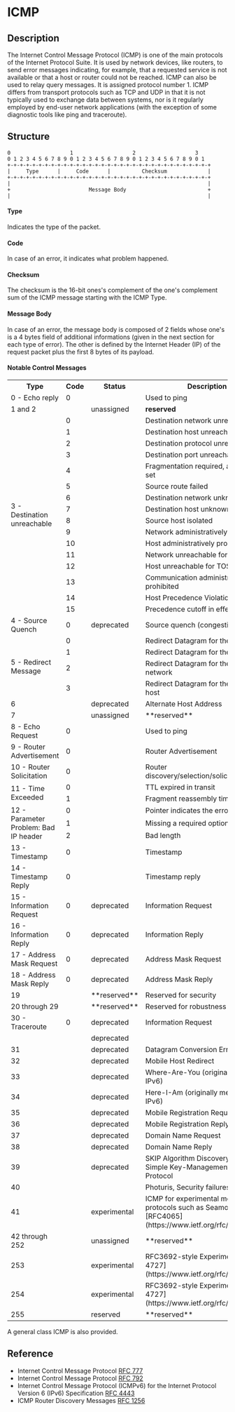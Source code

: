 # ICMP

## Description
The Internet Control Message Protocol (ICMP) is one of the main protocols of the Internet Protocol Suite. It is used by network devices, like routers, to send error messages indicating, for example, that a requested service is not available or that a host or router could not be reached. ICMP can also be used to relay query messages. It is assigned protocol number 1. ICMP differs from transport protocols such as TCP and UDP in that it is not typically used to exchange data between systems, nor is it regularly employed by end-user network applications (with the exception of some diagnostic tools like ping and traceroute).

## Structure
```
0                   1                   2                   3
0 1 2 3 4 5 6 7 8 9 0 1 2 3 4 5 6 7 8 9 0 1 2 3 4 5 6 7 8 9 0 1
+-+-+-+-+-+-+-+-+-+-+-+-+-+-+-+-+-+-+-+-+-+-+-+-+-+-+-+-+-+-+-+-+
|     Type      |     Code      |          Checksum             |
+-+-+-+-+-+-+-+-+-+-+-+-+-+-+-+-+-+-+-+-+-+-+-+-+-+-+-+-+-+-+-+-+
|                                                               |
+                         Message Body                          +
|                                                               |
```

#### Type
Indicates the type of the packet.

#### Code
In case of an error, it indicates what problem happened.

#### Checksum
The checksum is the 16-bit ones's complement of the one's complement sum of the ICMP message starting with the ICMP Type.

#### Message Body
In case of an error, the message body is composed of 2 fields whose one's is a 4 bytes field of additional informations (given in the next section for each type of error). The other is defined by the Internet Header (IP) of the request packet plus the first 8 bytes of its payload.

#### Notable Control Messages

<table>
  <tr>
    <th>Type</th>
    <th>Code</th>
    <th>Status</th>
    <th>Description</th>
    <th>Class</th>
  </tr>
  <tr>
    <td>0 - Echo reply</td>
    <td>0</td>
    <td></td>
    <td>Used to ping</td>
    <td>ICMPv4EchoReply</td>
  </tr>
  <tr>
    <td>1 and 2</td>
    <td></td>
    <td>unassigned</td>
    <td><b>reserved</b></td>
    <td></td>
  </tr>
  <tr>
    <td rowspan="16" >3 - Destination unreachable</td>
    <td>0</td>
    <td></td>
    <td>Destination network unreachable</td>
    <td rowspan="16" >ICMPv4DestUnreach</td>
  </tr>
  <tr>
    <td>1</td>
    <td></td>
    <td>Destination host unreachable</td>
  </tr>
  <tr>
    <td>2</td>
    <td></td>
    <td>Destination protocol unreachable</td>
  </tr>
  <tr>
    <td>3</td>
    <td></td>
    <td>Destination port unreachable</td>
  </tr>
  <tr>
    <td>4</td>
    <td></td>
    <td>Fragmentation required, and DF flag set</td>
  </tr>
  <tr>
    <td>5</td>
    <td></td>
    <td>Source route failed</td>
  </tr>
  <tr>
    <td>6</td>
    <td></td>
    <td>Destination network unknown</td>
  </tr>
  <tr>
    <td>7</td>
    <td></td>
    <td>Destination host unknown</td>
  </tr>
  <tr>
    <td>8</td>
    <td></td>
    <td>Source host isolated</td>
  </tr>
  <tr>
    <td>9</td>
    <td></td>
    <td>Network administratively prohibited</td>
  </tr>
  <tr>
    <td>10</td>
    <td></td>
    <td>Host administratively prohibited</td>
  </tr>
  <tr>
    <td>11</td>
    <td></td>
    <td>Network unreachable for TOS</td>
  </tr>
  <tr>
    <td>12</td>
    <td></td>
    <td>Host unreachable for TOS</td>
  </tr>
  <tr>
    <td>13</td>
    <td></td>
    <td>Communication administratively prohibited</td>
  </tr>
  <tr>
    <td>14</td>
    <td></td>
    <td>Host Precedence Violation</td>
  </tr>
  <tr>
    <td>15</td>
    <td></td>
    <td>Precedence cutoff in effect</td>
  </tr>
  <tr>
    <td>4 - Source Quench</td>
    <td>0</td>
    <td>deprecated</td>
    <td>Source quench (congestion control)</td>
    <td>ICMPv4SourceQuench</td>
  </tr>
  <tr>
    <td rowspan="4">5 - Redirect Message</td>
    <td>0</td>
    <td></td>
    <td>Redirect Datagram for the Network</td>
    <td rowspan="4">ICMPv4Redirect</td>
  </tr>
  <tr>
    <td>1</td>
    <td></td>
    <td>Redirect Datagram for the Host</td>
  </tr>
  <tr>
    <td>2</td>
    <td></td>
    <td>Redirect Datagram for the TOS & network</td>
  </tr>
  <tr>
    <td>3</td>
    <td></td>
    <td>Redirect Datagram for the TOS & host</td>
  </tr>
  <tr>
    <td>6</td>
    <td></td>
    <td>deprecated</td>
    <td>Alternate Host Address</td>
    <td></td>
  </tr>
  <tr>
    <td>7</td>
    <td></td>
    <td>unassigned</td>
    <td>**reserved**</td>
    <td></td>
  </tr>
  <tr>
    <td>8 - Echo Request</td>
    <td>0</td>
    <td></td>
    <td>Used to ping</td>
    <td>ICMPv4EchoRequest</td>
  </tr>
  <tr>
    <td>9 - Router Advertisement</td>
    <td>0</td>
    <td></td>
    <td>Router Advertisement</td>
    <td>ICMPv4RouterAdvert</td>
  </tr>
  <tr>
    <td>10 - Router Solicitation</td>
    <td>0</td>
    <td></td>
    <td>Router discovery/selection/solicitation</td>
    <td>ICMPv4RouterSollicitation</td>
  </tr>
  <tr>
    <td rowspan="2">11 - Time Exceeded</td>
    <td>0</td>
    <td></td>
    <td>TTL expired in transit</td>
    <td rowspan="2">ICMPv4TimeExceed</td>
  </tr>
  <tr>
    <td>1</td>
    <td></td>
    <td>Fragment reassembly time exceeded</td>
  </tr>
  <tr>
    <td rowspan="3">12 - Parameter Problem: Bad IP header</td>
    <td>0</td>
    <td></td>
    <td>Pointer indicates the error</td>
    <td rowspan="3">ICMPv4ParamProblem</td>
  </tr>
  <tr>
    <td>1</td>
    <td></td>
    <td>Missing a required option</td>
  </tr>
  <tr>
    <td>2</td>
    <td></td>
    <td>Bad length</td>
  </tr>
  <tr>
    <td>13 - Timestamp</td>
    <td>0</td>
    <td></td>
    <td>Timestamp</td>
    <td>ICMPv4TimestampRequest</td>
  </tr>
  <tr>
    <td>14 - Timestamp Reply</td>
    <td>0</td>
    <td></td>
    <td>Timestamp reply</td>
    <td>ICMPv4TimestampReply</td>
  </tr>
  <tr>
    <td>15 - Information Request</td>
    <td>0</td>
    <td>deprecated</td>
    <td>Information Request</td>
    <td>ICMPv4InformationRequest</td>
  </tr>
  <tr>
    <td>16 - Information Reply</td>
    <td>0</td>
    <td>deprecated</td>
    <td>Information Reply</td>
    <td>ICMPv4InformationReply</td>
  </tr>
  <tr>
    <td>17 - Address Mask Request</td>
    <td>0</td>
    <td>deprecated</td>
    <td>Address Mask Request</td>
    <td></td>
  </tr>
  <tr>
    <td>18 - Address Mask Reply</td>
    <td>0</td>
    <td>deprecated</td>
    <td>Address Mask Reply</td>
    <td></td>
  </tr>
  <tr>
    <td>19</td>
    <td></td>
    <td>**reserved**</td>
    <td>Reserved for security</td>
    <td></td>
  </tr>
  <tr>
    <td>20 through 29</td>
    <td></td>
    <td>**reserved**</td>
    <td>Reserved for robustness experiment</td>
    <td></td>
  </tr>
  <tr>
    <td>30 - Traceroute</td>
    <td>0</td>
    <td>deprecated</td>
    <td>Information Request</td>
    <td></td>
  </tr>
  <tr>
    <td></td>
    <td></td>
    <td>deprecated</td>
    <td></td>
    <td></td>
  </tr>
  <tr>
    <td>31</td>
    <td></td>
    <td>deprecated</td>
    <td>Datagram Conversion Error</td>
    <td></td>
  </tr>
  <tr>
    <td>32</td>
    <td></td>
    <td>deprecated</td>
    <td>Mobile Host Redirect</td>
    <td></td>
  </tr>
  <tr>
    <td>33</td>
    <td></td>
    <td>deprecated</td>
    <td>Where-Are-You (originally meant for IPv6)</td>
    <td></td>
  </tr>
  <tr>
    <td>34</td>
    <td></td>
    <td>deprecated</td>
    <td>Here-I-Am (originally meant for IPv6)</td>
    <td></td>
  </tr>
  <tr>
    <td>35</td>
    <td></td>
    <td>deprecated</td>
    <td>Mobile Registration Request</td>
    <td></td>
  </tr>
  <tr>
    <td>36</td>
    <td></td>
    <td>deprecated</td>
    <td>Mobile Registration Reply</td>
    <td></td>
  </tr>
  <tr>
    <td>37</td>
    <td></td>
    <td>deprecated</td>
    <td>Domain Name Request</td>
    <td></td>
  </tr>
  <tr>
    <td>38</td>
    <td></td>
    <td>deprecated</td>
    <td>Domain Name Reply</td>
    <td></td>
  </tr>
  <tr>
    <td>39</td>
    <td></td>
    <td>deprecated</td>
    <td>SKIP Algorithm Discovery Protocol, Simple Key-Management for Internet Protocol</td>
    <td></td>
  </tr>
  <tr>
    <td>40</td>
    <td></td>
    <td></td>
    <td>Photuris, Security failures</td>
    <td></td>
  </tr>
  <tr>
    <td>41</td>
    <td></td>
    <td>experimental</td>
    <td>ICMP for experimental mobility protocols such as Seamoby [RFC4065](https://www.ietf.org/rfc/rfc4065.txt)</td>
    <td></td>
  </tr>
  <tr>
    <td>42 through 252</td>
    <td></td>
    <td>unassigned</td>
    <td>**reserved**</td>
    <td></td>
  </tr>
  <tr>
    <td>253</td>
    <td></td>
    <td>experimental</td>
    <td>RFC3692-style Experiment 1 [RFC 4727](https://www.ietf.org/rfc/rfc4727.txt)</td>
    <td></td>
  </tr>
  <tr>
    <td>254</td>
    <td></td>
    <td>experimental</td>
    <td>RFC3692-style Experiment 2 [RFC 4727](https://www.ietf.org/rfc/rfc4727.txt)</td>
    <td></td>
  </tr>
  <tr>
    <td>255</td>
    <td></td>
    <td>reserved</td>
    <td>**reserved**</td>
    <td></td>
  </tr>
</table>

A general class ICMP is also provided.

## Reference

- Internet Control Message Protocol [RFC 777](https://www.ietf.org/rfc/rfc777.txt)
- Internet Control Message Protocol [RFC 792](https://www.ietf.org/rfc/rfc792.txt)
- Internet Control Message Protocol (ICMPv6) for the Internet Protocol Version 6 (IPv6) Specification [RFC 4443](https://www.ietf.org/rfc/rfc4443.txt)
- ICMP Router Discovery Messages [RFC 1256](https://www.ietf.org/rfc/rfc1256.txt)
